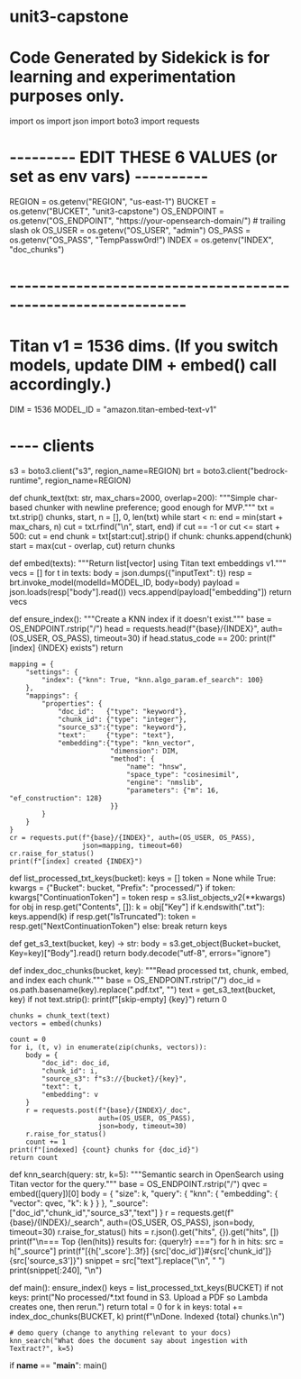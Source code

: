 # unit3-capstone

# Code Generated by Sidekick is for learning and experimentation purposes only.
import os
import json
import boto3
import requests

# --------- EDIT THESE 6 VALUES (or set as env vars) ----------
REGION      = os.getenv("REGION", "us-east-1")
BUCKET      = os.getenv("BUCKET", "unit3-capstone")
OS_ENDPOINT = os.getenv("OS_ENDPOINT", "https://your-opensearch-domain/")  # trailing slash ok
OS_USER     = os.getenv("OS_USER", "admin")
OS_PASS     = os.getenv("OS_PASS", "TempPassw0rd!")
INDEX       = os.getenv("INDEX", "doc_chunks")
# --------------------------------------------------------------

# Titan v1 = 1536 dims. (If you switch models, update DIM + embed() call accordingly.)
DIM = 1536
MODEL_ID = "amazon.titan-embed-text-v1"

# ---- clients
s3 = boto3.client("s3", region_name=REGION)
brt = boto3.client("bedrock-runtime", region_name=REGION)

def chunk_text(txt: str, max_chars=2000, overlap=200):
    """Simple char-based chunker with newline preference; good enough for MVP."""
    txt = txt.strip()
    chunks, start, n = [], 0, len(txt)
    while start < n:
        end = min(start + max_chars, n)
        cut = txt.rfind("\n", start, end)
        if cut == -1 or cut <= start + 500:
            cut = end
        chunk = txt[start:cut].strip()
        if chunk:
            chunks.append(chunk)
        start = max(cut - overlap, cut)
    return chunks

def embed(texts):
    """Return list[vector] using Titan text embeddings v1."""
    vecs = []
    for t in texts:
        body = json.dumps({"inputText": t})
        resp = brt.invoke_model(modelId=MODEL_ID, body=body)
        payload = json.loads(resp["body"].read())
        vecs.append(payload["embedding"])
    return vecs

def ensure_index():
    """Create a KNN index if it doesn't exist."""
    base = OS_ENDPOINT.rstrip("/")
    head = requests.head(f"{base}/{INDEX}", auth=(OS_USER, OS_PASS), timeout=30)
    if head.status_code == 200:
        print(f"[index] {INDEX} exists")
        return

    mapping = {
        "settings": {
            "index": {"knn": True, "knn.algo_param.ef_search": 100}
        },
        "mappings": {
            "properties": {
                "doc_id":   {"type": "keyword"},
                "chunk_id": {"type": "integer"},
                "source_s3":{"type": "keyword"},
                "text":     {"type": "text"},
                "embedding":{"type": "knn_vector",
                             "dimension": DIM,
                             "method": {
                                 "name": "hnsw",
                                 "space_type": "cosinesimil",
                                 "engine": "nmslib",
                                 "parameters": {"m": 16, "ef_construction": 128}
                             }}
            }
        }
    }
    cr = requests.put(f"{base}/{INDEX}", auth=(OS_USER, OS_PASS),
                      json=mapping, timeout=60)
    cr.raise_for_status()
    print(f"[index] created {INDEX}")

def list_processed_txt_keys(bucket):
    keys = []
    token = None
    while True:
        kwargs = {"Bucket": bucket, "Prefix": "processed/"}
        if token: kwargs["ContinuationToken"] = token
        resp = s3.list_objects_v2(**kwargs)
        for obj in resp.get("Contents", []):
            k = obj["Key"]
            if k.endswith(".txt"):
                keys.append(k)
        if resp.get("IsTruncated"):
            token = resp.get("NextContinuationToken")
        else:
            break
    return keys

def get_s3_text(bucket, key) -> str:
    body = s3.get_object(Bucket=bucket, Key=key)["Body"].read()
    return body.decode("utf-8", errors="ignore")

def index_doc_chunks(bucket, key):
    """Read processed txt, chunk, embed, and index each chunk."""
    base = OS_ENDPOINT.rstrip("/")
    doc_id = os.path.basename(key).replace(".pdf.txt", "")
    text   = get_s3_text(bucket, key)
    if not text.strip():
        print(f"[skip-empty] {key}")
        return 0

    chunks = chunk_text(text)
    vectors = embed(chunks)

    count = 0
    for i, (t, v) in enumerate(zip(chunks, vectors)):
        body = {
            "doc_id": doc_id,
            "chunk_id": i,
            "source_s3": f"s3://{bucket}/{key}",
            "text": t,
            "embedding": v
        }
        r = requests.post(f"{base}/{INDEX}/_doc",
                          auth=(OS_USER, OS_PASS),
                          json=body, timeout=30)
        r.raise_for_status()
        count += 1
    print(f"[indexed] {count} chunks for {doc_id}")
    return count

def knn_search(query: str, k=5):
    """Semantic search in OpenSearch using Titan vector for the query."""
    base = OS_ENDPOINT.rstrip("/")
    qvec = embed([query])[0]
    body = {
        "size": k,
        "query": { "knn": { "embedding": { "vector": qvec, "k": k } } },
        "_source": ["doc_id","chunk_id","source_s3","text"]
    }
    r = requests.get(f"{base}/{INDEX}/_search",
                     auth=(OS_USER, OS_PASS),
                     json=body, timeout=30)
    r.raise_for_status()
    hits = r.json().get("hits", {}).get("hits", [])
    print(f"\n=== Top {len(hits)} results for: {query!r} ===")
    for h in hits:
        src = h["_source"]
        print(f"[{h['_score']:.3f}] {src['doc_id']}#{src['chunk_id']}  {src['source_s3']}")
        snippet = src["text"].replace("\n", " ")
        print(snippet[:240], "\n")

def main():
    ensure_index()
    keys = list_processed_txt_keys(BUCKET)
    if not keys:
        print("No processed/*.txt found in S3. Upload a PDF so Lambda creates one, then rerun.")
        return
    total = 0
    for k in keys:
        total += index_doc_chunks(BUCKET, k)
    print(f"\nDone. Indexed {total} chunks.\n")

    # demo query (change to anything relevant to your docs)
    knn_search("What does the document say about ingestion with Textract?", k=5)

if __name__ == "__main__":
    main()
